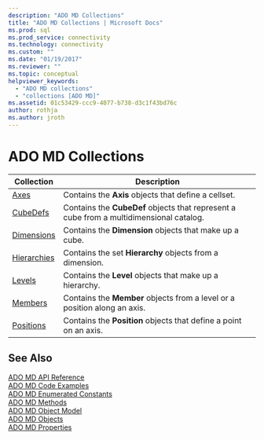 ```yaml
---
description: "ADO MD Collections"
title: "ADO MD Collections | Microsoft Docs"
ms.prod: sql
ms.prod_service: connectivity
ms.technology: connectivity
ms.custom: ""
ms.date: "01/19/2017"
ms.reviewer: ""
ms.topic: conceptual
helpviewer_keywords: 
  - "ADO MD collections"
  - "collections [ADO MD]"
ms.assetid: 01c53429-ccc9-4077-b738-d3c1f43bd76c
author: rothja
ms.author: jroth
---
```

# ADO MD Collections

|Collection|Description|  
|-|-|  
|[Axes](./axes-collection-ado-md.md)|Contains the **Axis** objects that define a cellset.|  
|[CubeDefs](./cubedef-object-ado-md.md)|Contains the **CubeDef** objects that represent a cube from a multidimensional catalog.|  
|[Dimensions](./dimension-object-ado-md.md)|Contains the **Dimension** objects that make up a cube.|  
|[Hierarchies](./hierarchy-object-ado-md.md)|Contains the set **Hierarchy** objects from a dimension.|  
|[Levels](./level-object-ado-md.md)|Contains the **Level** objects that make up a hierarchy.|  
|[Members](./members-collection-ado-md.md)|Contains the **Member** objects from a level or a position along an axis.|  
|[Positions](./positions-collection-ado-md.md)|Contains the **Position** objects that define a point on an axis.|  
  
## See Also  
 [ADO MD API Reference](./ado-md-object-model.md?view=sql-server-ver15)   
 [ADO MD Code Examples](./ado-md-code-examples.md)   
 [ADO MD Enumerated Constants](./ado-md-enumerated-constants.md)   
 [ADO MD Methods](./ado-md-methods.md)   
 [ADO MD Object Model](./ado-md-object-model.md)   
 [ADO MD Objects](./ado-md-objects.md)   
 [ADO MD Properties](./ado-md-properties.md)
